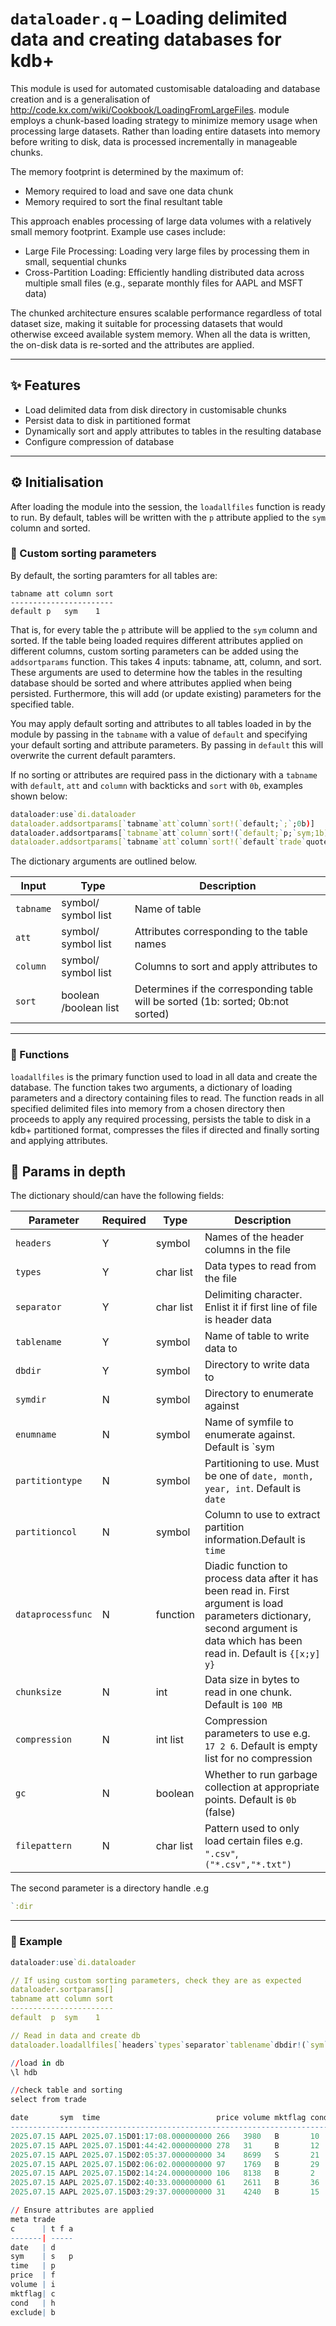 # `dataloader.q` –  Loading delimited data and creating databases for kdb+


This module is used for automated customisable dataloading and database creation and is a generalisation of http://code.kx.com/wiki/Cookbook/LoadingFromLargeFiles. 
module employs a chunk-based loading strategy to minimize memory usage when processing large datasets. Rather than loading entire datasets into memory before writing to disk, data is processed incrementally in manageable chunks.

The memory footprint is determined by the maximum of:
- Memory required to load and save one data chunk
- Memory required to sort the final resultant table

This approach enables processing of large data volumes with a relatively small memory footprint. Example use cases include: 
- Large File Processing: Loading very large files by processing them in small, sequential chunks
- Cross-Partition Loading: Efficiently handling distributed data across multiple small files (e.g., separate monthly files for AAPL and MSFT data)

The chunked architecture ensures scalable performance regardless of total dataset size, making it suitable for processing datasets that would otherwise exceed available system memory.
When all the data is written, the on-disk data is re-sorted and the attributes are applied.

---

## :sparkles: Features

- Load delimited data from disk directory in customisable chunks
- Persist data to disk in partitioned format
- Dynamically sort and apply attributes to tables in the resulting database
- Configure compression of database

---

## :gear: Initialisation

After loading the module into the session, the `loadallfiles` function is ready to run. By default, tables will be written with the `p` attribute applied to the `sym` column and sorted. 

### :mag_right: Custom sorting parameters

By default, the sorting paramters for all tables are:
```
tabname att column sort
-----------------------
default p   sym    1
```

That is, for every table the `p` attribute will be applied to the `sym` column and sorted. If the table being loaded requires different attributes applied on different columns, custom sorting parameters can be added using the `addsortparams` function. This takes 4 inputs: tabname, att, column, and sort. These arguments are used to determine how the tables in the resulting database should be sorted and where attributes applied when being persisted. Furthermore, this will add (or update existing) parameters for the specified table.

You may apply default sorting and attributes to all tables loaded in by the module by passing in the `tabname` with a value of `default` and specifying your default sorting and attribute parameters. By passing in `default` this will overwrite the current default paramters.

If no sorting or attributes are required pass in the dictionary with a `tabname` with `default`, `att` and `column` with backticks and `sort` with `0b`, examples shown below:
```q
dataloader:use`di.dataloader
dataloader.addsortparams[`tabname`att`column`sort!(`default;`;`;0b)]                               / Overwrite default to apply no sorting or attributes
dataloader.addsortparams[`tabname`att`column`sort!(`default;`p;`sym;1b)]                           / Overwrite default to sort all tables loaded in by the sym column and apply the parted attribute
dataloader.addsortparams[`tabname`att`column`sort!(`default`trade`quote;`p`s`;`sym`time`;110b)]    / Apply default to all tables, however, sort trade by sym and apply `p and if quote is read in by the function then do not sort or apply attributes
```
The dictionary arguments are outlined below.

| Input     | Type                  | Description                                                                      |
|-----------|-----------------------|----------------------------------------------------------------------------------|
| `tabname` | symbol/ symbol list   | Name of table                                                                    |
| `att`     | symbol/ symbol list   | Attributes corresponding to the table names                                      |
| `column`  | symbol/ symbol list   | Columns to sort and apply attributes to                                          |
| `sort`    | boolean /boolean list | Determines if the corresponding table will be sorted (1b: sorted; 0b:not sorted) |

---

### :rocket: Functions

`loadallfiles` is the primary function used to load in all data and create the database. The function takes two arguments, a dictionary of loading parameters and a directory containing files to read. The function reads in all specified delimited files into memory from a chosen directory then proceeds to apply any required processing, persists the table to disk in a kdb+ partitioned format, compresses the files if directed and finally sorting and applying attributes.


## :mag_right: Params in depth
The dictionary should/can have the following fields:

| Parameter         | Required | Type      | Description                                                                                                                                                                     |
|-------------------|----------|-----------|---------------------------------------------------------------------------------------------------------------------------------------------------------------------------------|
| `headers`         | Y        | symbol    | Names of the header columns in the file                                                                                                                                         |
| `types`           | Y        | char list | Data types to read from the file                                                                                                                                                |
| `separator`       | Y        | char list | Delimiting character. Enlist it if first line of file is header data                                                                                                            |
| `tablename`       | Y        | symbol    | Name of table to write data to                                                                                                                                                  |
| `dbdir`           | Y        | symbol    | Directory to write data to                                                                                                                                                      |
| `symdir`          | N        | symbol    | Directory to enumerate against                                                                                                                                                  |
| `enumname`        | N        | symbol    | Name of symfile to enumerate against. Default is `sym                                                                                                                           |
| `partitiontype`   | N        | symbol    | Partitioning to use. Must be one of `date, month, year, int`. Default is `date`                                                                                                 |
| `partitioncol`    | N        | symbol    | Column to use to extract partition information.Default is `time`                                                                                                                |
| `dataprocessfunc` | N        | function  | Diadic function to process data after it has been read in. First argument is load parameters dictionary, second argument is data which has been read in. Default is `{[x;y] y}` |
| `chunksize`       | N        | int       | Data size in bytes to read in one chunk. Default is `100 MB`                                                                                                                    |
| `compression`     | N        | int list  | Compression parameters to use e.g. `17 2 6`. Default is empty list for no compression                                                                                           |
| `gc`              | N        | boolean   | Whether to run garbage collection at appropriate points. Default is `0b` (false)                                                                                                |
| `filepattern`     | N        | char list | Pattern used to only load certain files e.g. `".csv"`,`("*.csv","*.txt")`                                                                                                       |

The second parameter is a directory handle .e.g 
```q
`:dir
```

---

### :test_tube: Example

```q
dataloader:use`di.dataloader

// If using custom sorting parameters, check they are as expected
dataloader.sortparams[]
tabname att column sort
-----------------------
default  p  sym    1

// Read in data and create db
dataloader.loadallfiles[`headers`types`separator`tablename`dbdir!(`sym`time`price`volume`mktflag`cond`exclude;"SPFICHB";",";`trade;`:hdb);`:TRADE/toload]

//load in db
\l hdb

//check table and sorting
select from trade

date       sym  time                          price volume mktflag cond exclude
-------------------------------------------------------------------------------
2025.07.15 AAPL 2025.07.15D01:17:08.000000000 266   3980   B       10   1
2025.07.15 AAPL 2025.07.15D01:44:42.000000000 278   31     B       12   1
2025.07.15 AAPL 2025.07.15D02:05:37.000000000 34    8699   S       21   0
2025.07.15 AAPL 2025.07.15D02:06:02.000000000 97    1769   B       29   1
2025.07.15 AAPL 2025.07.15D02:14:24.000000000 106   8138   B       2    1
2025.07.15 AAPL 2025.07.15D02:40:33.000000000 61    2611   B       36   1
2025.07.15 AAPL 2025.07.15D03:29:37.000000000 31    4240   B       15   1

// Ensure attributes are applied
meta trade
c      | t f a
-------| -----
date   | d
sym    | s   p
time   | p
price  | f
volume | i
mktflag| c
cond   | h
exclude| b
```
